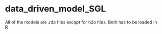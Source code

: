 # data_driven_model_SGL

All of the models are .rda files except for h2o files. Both has to be loaded in R
